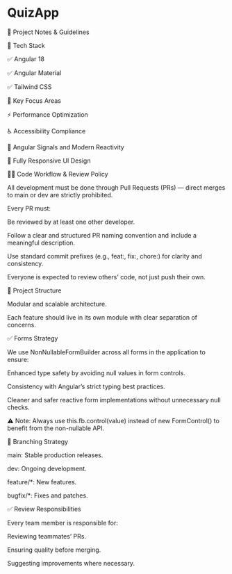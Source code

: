 # QuizApp
📝 Project Notes & Guidelines

🚀 Tech Stack

✅ Angular 18

✅ Angular Material

✅ Tailwind CSS

🎯 Key Focus Areas

⚡ Performance Optimization

♿ Accessibility Compliance

🧠 Angular Signals and Modern Reactivity

📱 Fully Responsive UI Design

👨‍💻 Code Workflow & Review Policy

All development must be done through Pull Requests (PRs) — direct merges to main or dev are strictly prohibited.

Every PR must:

Be reviewed by at least one other developer.

Follow a clear and structured PR naming convention and include a meaningful description.

Use standard commit prefixes (e.g., feat:, fix:, chore:) for clarity and consistency.

Everyone is expected to review others' code, not just push their own.

🧱 Project Structure

Modular and scalable architecture.

Each feature should live in its own module with clear separation of concerns.

✅ Forms Strategy

We use NonNullableFormBuilder across all forms in the application to ensure:

Enhanced type safety by avoiding null values in form controls.

Consistency with Angular’s strict typing best practices.

Cleaner and safer reactive form implementations without unnecessary null checks.

⚠️ Note: Always use this.fb.control(value) instead of new FormControl() to benefit from the non-nullable API.

🔁 Branching Strategy

main: Stable production releases.

dev: Ongoing development.

feature/*: New features.

bugfix/*: Fixes and patches.

✅ Review Responsibilities

Every team member is responsible for:

Reviewing teammates’ PRs.

Ensuring quality before merging.

Suggesting improvements where necessary.

